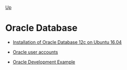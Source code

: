 [Up](./index.md)

# Oracle Database
- [Installation of Oracle Database 12c on Ubuntu 16.04](oracle_database_installation_on_ubuntu_16_04.md)

- [Oracle user accounts](./oracle_user_accounts.md)

- [Oracle Development Example](oracle_development_example.md)

